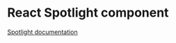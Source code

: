 # React Spotlight component

[Spotlight documentation](../../../css/src/components/spotlight/README.md)
